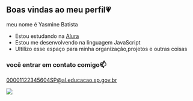 ## Boas vindas ao meu perfil💗

meu nome é Yasmine Batista 
 
- Estou estudando na [Alura](https://www.alura.com.br)
- Estou me desenvolvendo na linguagem JavaScript
- Ultilizo esse espaço para minha organização,projetos e outras coisas

 ### você entrar em contato comigo📫

00001122345604SP@al.educacao.sp.gov.br

![](https://media1.tenor.com/m/G-02PR1ZbV4AAAAC/who-are-you-people-disgust.gif)
 
